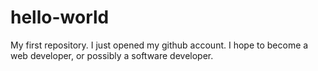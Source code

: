hello-world
===========

My first repository. I just opened my github account. I hope to become a web developer, or possibly a software developer.

